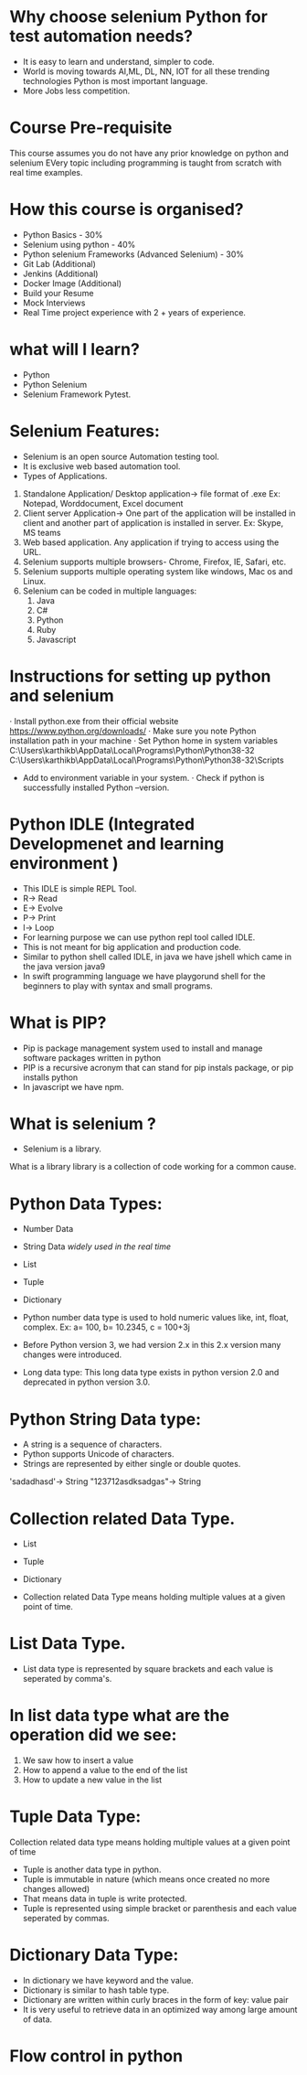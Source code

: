 # Why choose selenium Python for test automation needs?
* It is easy to learn and understand, simpler to code.
* World is moving towards AI,ML, DL, NN, IOT for all these trending technologies Python is 
most important language.
* More Jobs less competition.

# Course Pre-requisite
This course assumes you do not have any prior knowledge on python and selenium
EVery topic including programming is taught from scratch with real time examples.

# How this course is organised?
* Python Basics - 30% 
* Selenium using python - 40%
* Python selenium Frameworks (Advanced Selenium) - 30%
* Git Lab (Additional)
* Jenkins (Additional)
* Docker Image (Additional)
* Build your Resume
* Mock Interviews
* Real Time project experience with 2 + years of experience.

# what will I learn?
* Python
* Python Selenium
* Selenium Framework Pytest.

# Selenium Features:
* Selenium is an open source Automation testing tool.
* It is exclusive web based automation tool.
* Types of Applications.
1. Standalone Application/ Desktop application-> file format of .exe Ex: Notepad, Worddocument, Excel document
2. Client server Application-> One part of the application will be installed in client and another part of application is installed in server.  Ex: Skype, MS teams
3. Web based application. Any application if trying to access using the URL.
4. Selenium supports multiple browsers- Chrome, Firefox, IE, Safari, etc.
5. Selenium supports multiple operating system like windows, Mac os and Linux.
6. Selenium can be coded in multiple languages:
   1. Java
   2. C#
   3. Python
   4. Ruby
   5. Javascript

# Instructions for setting up python and selenium
· Install python.exe from their official website
	https://www.python.org/downloads/
· Make sure you note Python installation path in your machine
· Set Python home in system variables
	C:\Users\karthikb\AppData\Local\Programs\Python\Python38-32
	C:\Users\karthikb\AppData\Local\Programs\Python\Python38-32\Scripts
* Add to environment variable in your system.
· Check if python is successfully installed
Python –version.

# Python IDLE (Integrated Developmenet and learning environment )
* This IDLE is simple REPL Tool.
* R-> Read
* E-> Evolve
* P-> Print
* l-> Loop
* For learning purpose we can use python repl tool called IDLE.
* This is not meant for big application and production code.
* Similar to python shell called IDLE, in java we have jshell which came in the java version java9 
* In swift programming language we have playgorund shell for the beginners to play with syntax and small programs.

# What is PIP?
* Pip is package management system used to install and manage software packages written in python 
* PIP is a recursive acronym that can stand for pip instals package, or pip installs python 
* In javascript we have npm.

# What is selenium ?
* Selenium is a library.

What is a library
library is a collection of code working for a common cause.

# Python Data Types:
* Number Data
* String Data *widely used in the real time*
* List
* Tuple
* Dictionary

* Python number data type is used to hold numeric values like, int, float, complex.
Ex: a= 100, b= 10.2345, c = 100+3j

* Before Python version 3, we had version 2.x in this 2.x version many changes were introduced.
* Long data type: This long data type exists in python version 2.0 and deprecated in python version 3.0.


# Python String Data type:
* A string is a sequence of characters.
* Python supports Unicode of characters.
* Strings are represented by either single or double quotes.

'sadadhasd'-> String
"123712asdksadgas"-> String

# Collection related Data Type.
* List
* Tuple
* Dictionary 

* Collection related Data Type means holding multiple values at a given point of time.

# List Data Type.
* List data type is represented by square brackets and each value is seperated by comma's.

# In list data type what are the operation did we see:
1. We saw how to insert a value
2. How to append a value to the end of the list
3. How to update a new value in the list


# Tuple Data Type:
Collection related data type means holding multiple values at a given point of time

* Tuple is another data type in python.
* Tuple is immutable in nature (which means once created no more changes allowed)
* That means data in tuple is write protected.
* Tuple is represented using simple bracket or parenthesis and each value seperated by commas.


# Dictionary Data Type:
* In dictionary we have keyword and the value.
* Dictionary is similar to hash table type.
* Dictionary are written within curly braces in the form of key: value pair
* It is very useful to retrieve data in an optimized way among large amount of data.

# Flow control in python

